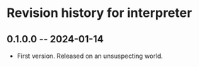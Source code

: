 # Revision history for interpreter

## 0.1.0.0 -- 2024-01-14

* First version. Released on an unsuspecting world.
